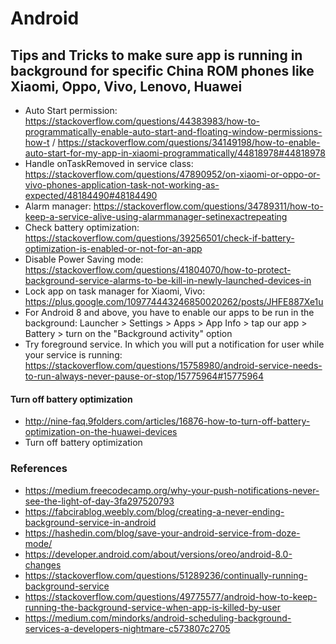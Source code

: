# Android


## Tips and Tricks to make sure app is running in background for specific China ROM phones like Xiaomi, Oppo, Vivo, Lenovo, Huawei
- Auto Start permission: https://stackoverflow.com/questions/44383983/how-to-programmatically-enable-auto-start-and-floating-window-permissions-how-t / https://stackoverflow.com/questions/34149198/how-to-enable-auto-start-for-my-app-in-xiaomi-programmatically/44818978#44818978
- Handle onTaskRemoved in service class: https://stackoverflow.com/questions/47890952/on-xiaomi-or-oppo-or-vivo-phones-application-task-not-working-as-expected/48184490#48184490
- Alarm manager: https://stackoverflow.com/questions/34789311/how-to-keep-a-service-alive-using-alarmmanager-setinexactrepeating
- Check battery optimization: https://stackoverflow.com/questions/39256501/check-if-battery-optimization-is-enabled-or-not-for-an-app
- Disable Power Saving mode: https://stackoverflow.com/questions/41804070/how-to-protect-background-service-alarms-to-be-kill-in-newly-launched-devices-in
- Lock app on task manager for Xiaomi, Vivo: https://plus.google.com/109774443246850020262/posts/JHFE887Xe1u
- For Android 8 and above, you have to enable our apps to be run in the background: Launcher > Settings > Apps > App Info > tap our app > Battery > turn on the "Background activity" option
- Try foreground service. In which you will put a notification for user while your service is running: https://stackoverflow.com/questions/15758980/android-service-needs-to-run-always-never-pause-or-stop/15775964#15775964

#### Turn off battery optimization
* http://nine-faq.9folders.com/articles/16876-how-to-turn-off-battery-optimization-on-the-huawei-devices
* Turn off battery optimization

### References
- https://medium.freecodecamp.org/why-your-push-notifications-never-see-the-light-of-day-3fa297520793
- https://fabcirablog.weebly.com/blog/creating-a-never-ending-background-service-in-android
- https://hashedin.com/blog/save-your-android-service-from-doze-mode/
- https://developer.android.com/about/versions/oreo/android-8.0-changes
- https://stackoverflow.com/questions/51289236/continually-running-background-service
- https://stackoverflow.com/questions/49775577/android-how-to-keep-running-the-background-service-when-app-is-killed-by-user
- https://medium.com/mindorks/android-scheduling-background-services-a-developers-nightmare-c573807c2705
